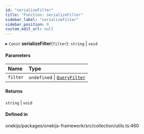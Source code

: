 ```yaml
---
id: "serializeFilter"
title: "Function: serializeFilter"
sidebar_label: "serializeFilter"
sidebar_position: 0
custom_edit_url: null
---
```


▸ `Const` **serializeFilter**(`filter`): `string` \| `void`

#### Parameters

| Name | Type |
| :------ | :------ |
| `filter` | `undefined` \| [`QueryFilter`](../interfaces/QueryFilter.md) |

#### Returns

`string` \| `void`

#### Defined in

onekijs/packages/onekijs-framework/src/collection/utils.ts:460
